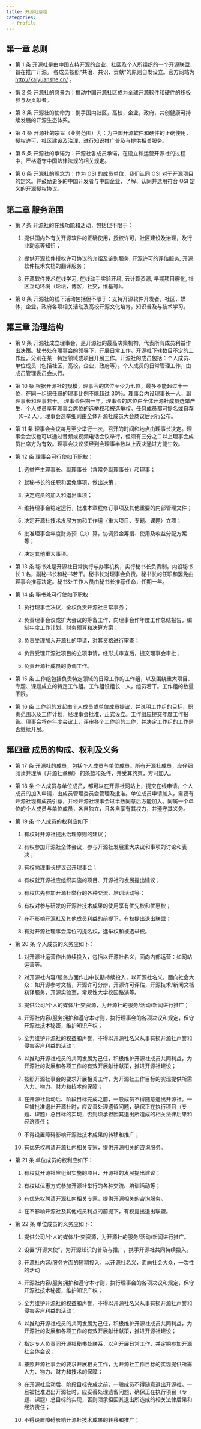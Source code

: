 ```yaml
---
title: 开源社章程
categories:
  - Profile
---
```


## 第一章 总则

- 第 1 条 开源社是由中国支持开源的企业，社区及个人所组织的一个开源联盟，旨在推广开源。 各成员按照“共治、共识、贡献”的原则自发设立。官方网站为 http://kaiyuanshe.cn/ 。

- 第 2 条 开源社的愿景为：推动中国开源社区成为全球开源软件和硬件的积极参与及贡献者。

- 第 3 条 开源社的使命为：携手国内社区，高校，企业，政府，共创健康可持续发展的开源生态体系。

- 第 4 条 开源社的宗旨（业务范围）为：为中国开源软件和硬件的正确使用，授权许可，社区建设及治理，进行知识推广普及与提供相关服务。

- 第 5 条 开源社的承诺为：开源社各成员承诺，在设立和运营开源社的过程中，严格遵守中国法律法规的相关规定。

- 第 6 条 开源社的理念为：作为 OSI 的成员单位，我们认同 OSI 对于开源项目的定义。并鼓励更多的中国开发者与中国企业，了解、认同并选用符合 OSI 定义的开源授权协议。

## 第二章 服务范围

- 第 7 条 开源社的在线功能和活动，包括但不限于：

  1. 提供国内外有关开源软件的正确使用，授权许可，社区建设及治理，及行业动态等知识；

  2. 提供开源软件授权许可协议的介绍及鉴别服务, 开源许可的评估服务, 开源软件技术文档的翻译服务；

  3. 开源软件技术在线学习, 在线动手实验环境, 云计算资源, 早期项目孵化, 社区互动环境（论坛，博客，社交，维基等）。

- 第 8 条 开源社的线下活动包括但不限于：支持开源软件开发者，社区，媒体，企业，政府各项相关活动及高校开源文化培育，知识普及与技术学习。

## 第三章 治理结构

- 第 9 条 开源社成立理事会，是开源社的最高决策机构，代表所有成员利益作出决策。秘书处在理事会的领导下，开展日常工作。开源社下辖数目不定的工作组，分别在某一特定领域或项目开展工作。开源社的成员包括：个人成员、单位成员（包括社区，高校，企业，政府等）。个人成员的日常管理工作，由成员管理委员会执行。

- 第 10 条 根据开源社的规模，理事会的席位至少为七位，最多不能超过十一位，在同一组织任职的理事比例不能超过 30％。理事会内设理事长一人，副理事长和理事若干。 理事会任期一年。理事会的席位由全体开源社成员选举产生，个人成员享有理事会席位的选举权和被选举权。任何成员都可提名或自荐（0~2 人）。理事会选举细则由全体开源社成员大会商议后另行公布。

- 第 11 条 理事会会议每月至少举行一次，召开的时间和地点由理事长决定。理事会会议也可以通过音频或视频电话会议举行，但须有三分之二以上理事会成员出席方为有效。理事会决议须经到会理事半数以上表决通过方能生效。

- 第 12 条 理事会可行使如下职权：

  1. 选举产生理事长、副理事长（含常务副理事长）和理事；

  2. 就秘书长的任职和罢免事项，做出决策；

  3. 决定成员的加入和退出事项；

  4. 维持理事会稳定运行，批准本章程修订事项及其他重要的内部管理文件；

  5. 决定开源社技术发展方向和工作组（重大项目、专题、课题）立项；

  6. 批准理事会年度财务预（决）算，协调资金筹措、使用及收益分配方案等；

  7. 决定其他重大事项。

- 第 13 条 秘书处是开源社日常执行与办事机构，实行秘书长负责制。内设秘书长 1 名，副秘书长和秘书若干。秘书长对理事会负责。秘书长的任职和罢免由理事会推荐决定。秘书处工作人员由秘书长推荐任命，任期一年。

- 第 14 条 秘书处可行使如下职权：

  1. 执行理事会决议，全权负责开源社日常事务；

  2. 负责理事会议或扩大会议的筹备工作，向理事会作年度工作总结报告，编制年度工作计划、财务预算和决算方案；

  3. 负责受理加入开源社的申请，对其资格进行审查；

  4. 负责受理开源社项目的立项申请，经形式审查后，提交理事会审批；

  5. 负责开源社成员的协调工作。

- 第 15 条 工作组包括负责特定领域的日常工作的工作组，以及围绕重大项目、专题、课题成立的特定工作组。工作组设组长一人，组员若干。工作组的数量不限。

- 第 16 条 工作组的发起由个人成员或单位成员提议，并说明工作组的目标、职责范围以及工作计划，经理事会批准，正式设立。工作组应提交年度工作报告。理事会将在年度会议上，评审各个工作组的工作，并决定工作组的工作是否继续开展。

## 第四章 成员的构成、权利及义务

- 第 17 条 开源社的成员，包括个人成员与单位成员。所有开源社成员，应仔细阅读并理解《开源社章程》 的条款和条件，并受其约束，方可加入。

- 第 18 条 个人成员与单位成员，都可以在开源社网站上，提交在线申请。个人成员的加入申请，由成员管理委员会管理及批准。单位成员申请加入，需要有开源社现有成员引荐，并经开源社理事会过半数同意后方能加入。同属一个单位的个人成员与单位成员，各自独立，且各自享有其权力，并遵守其义务。

- 第 19 条 个人成员的权利应如下：

  1. 有权对开源社提出治理原则的建议；

  2. 有权参加开源社全体会议，参与开源社发展重大决议和事项的讨论和表决；

  3. 有权向理事长提议召开理事会；

  4. 有权就开源社应组织实施的项目、开源社的发展提出建议；

  5. 有权优先参加开源社举行的各种交流、培训活动等；

  6. 有权对参与研发的开源社技术成果的使用享有优先权和优惠权；

  7. 在不影响开源社及其他成员利益的前提下，有权提出退出联盟；

  8. 有对开源社理事会席位的提名权，选举权和被选举权。

- 第 20 条 个人成员的义务应如下：

  1. 对开源社运营作出持续投入，包括以开源社名义，面向内部运营：如网站运营等。

  2. 对开源社内容/服务方面作出中长期持续投入，以开源社名义，面向社会大众：如开源参考文档，开源许可分辨，开源许可评估，开源技术/新闻文档初译服务，开源实验室，常规性大学校园路演等。

  3. 提供公司/个人的媒体/社交资源，为开源社的服务/活动/新闻进行推广；

  4. 开源社内容/服务拥护和遵守本守则，执行理事会的各项决议和规定，保守开源社技术秘密，维护知识产权；

  5. 全力维护开源社的权益和声誉，不得以开源社名义从事有损开源社声誉和侵害客户利益的活动；

  6. 以推动开源社成员的共同发展为己任，积极维护开源社成员共同利益，为开源社的发展和各项工作的有效开展献计献策，推进开源社建设；

  7. 按照开源社事会的要求开展相关工作，为开源社工作目标的实现提供所需人力、物力、财力和技术的保障；

  8. 在开源社启动后、阶段目标完成之前，一般成员不得随意退出开源社。一旦被批准退出开源社时，应妥善处理遗留问题，确保正在执行项目（专题、课题）总目标的实现，否则须承担因其退出所造成的相关法律后果和经济责任；

  9. 不得设置障碍影响开源社技术成果的转移和推广；

  10. 有优先权聘请开源社内相关专家，提供开源相关的咨询服务。

- 第 21 条 单位成员的权利应如下：

  1. 有权就开源社应组织实施的项目、开源社的发展提出建议；

  2. 有权以优惠方式参加开源社举行的各种交流、培训活动等；

  3. 有优先权聘请开源社内相关专家，提供开源相关的咨询服务。

  4. 在不影响开源社及其他成员利益的前提下，有权提出退出联盟。

- 第 22 条 单位成员的义务应如下：

  1. 提供公司/个人的媒体/社交资源，为开源社的服务/活动/新闻进行推广。

  2. 设置“开源大使”，为开源知识的普及与推广，携手开源社共同持续投入。

  3. 开源社内容/服务方面的短期投入，以开源社名义，面向社会大众，一次性的活动

  4. 开源社内容/服务拥护和遵守本守则，执行理事会的各项决议和规定，保守开源社技术秘密，维护知识产权；

  5. 全力维护开源社的权益和声誉，不得以开源社名义从事有损开源社声誉和侵害客户利益的活动；

  6. 以推动开源社成员的共同发展为己任，积极维护开源社成员共同利益，为开源社的发展和各项工作的有效开展献计献策，推进开源社建设；

  7. 指定专人负责同开源社秘书处联系，以利开展日常工作，并定期参加开源社全体会议；

  8. 按照开源社事会的要求开展相关工作，为开源社工作目标的实现提供所需人力、物力、财力和技术的保障；

  9. 在开源社启动后、阶段目标完成之前，一般成员不得随意退出开源社。一旦被批准退出开源社时，应妥善处理遗留问题，确保正在执行项目（专题、课题）总目标的实现，否则须承担因其退出所造成的相关法律后果和经济责任；

  10. 不得设置障碍影响开源社技术成果的转移和推广；
